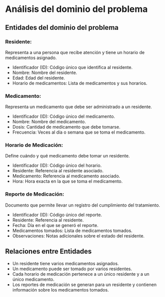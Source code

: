 # Análisis del dominio del problema
## Entidades del dominio del problema
### Residente:
Representa a una persona que recibe atención y tiene un horario de medicamentos asignado.
- Identificador (ID): Código único que identifica al residente.
- Nombre: Nombre del residente.
- Edad: Edad del residente.
- Horario de medicamentos: Lista de medicamentos y sus horarios.

### Medicamento:
Representa un medicamento que debe ser administrado a un residente.
- Identificador (ID): Código único del medicamento.
- Nombre: Nombre del medicamento.
- Dosis: Cantidad de medicamento que debe tomarse.
- Frecuencia: Veces al día o semana que se toma el medicamento.

### Horario de Medicación:
Define cuándo y qué medicamento debe tomar un residente.
- Identificador (ID): Código único del horario.
- Residente: Referencia al residente asociado.
- Medicamento: Referencia al medicamento asociado.
- Hora: Hora exacta en la que se toma el medicamento.

### Reporte de Medicación:
Documento que permite llevar un registro del cumplimiento del tratamiento.
- Identificador (ID): Código único del reporte.
- Residente: Referencia al residente.
- Fecha: Día en el que se generó el reporte.
- Medicamentos tomados: Lista de medicamentos tomados.
- Observaciones: Notas adicionales sobre el estado del residente.

## Relaciones entre Entidades
- Un residente tiene varios medicamentos asignados.
- Un medicamento puede ser tomado por varios residentes.
- Cada horario de medicación pertenece a un único residente y a un único medicamento.
- Los reportes de medicación se generan para un residente y contienen información sobre los medicamentos tomados.